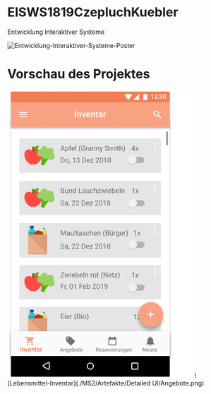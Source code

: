 # EISWS1819CzepluchKuebler
Entwicklung Interaktiver Systeme

![Entwicklung-Interaktiver-Systeme-Poster](./Poster/CzepluchKuebler_PosterEISWS1819.jpg)

# Vorschau des Projektes

![Lebensmittel-Inventar](./MS2/Artefakte/Detailed%20UI/Inventar.png) ![Lebensmittel-Inventar](./MS2/Artefakte/Detailed UI/Angebote.png) 



